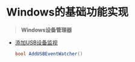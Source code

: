 # Windows的基础功能实现
>
> **Windows设备管理器**

- [添加USB设备监视](https://github.com/LcFireRabbit/Utils/blob/master/Utils/WindowsApi/WMI/USBDeviceWatcher/UsbDeviceWatcher.cs)

    ```C#
    bool AddUSBEventWatcher()
    ```
    